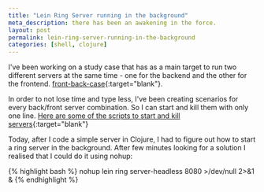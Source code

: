 ```yaml
---
title: "Lein Ring Server running in the background"
meta_description: there has been an awakening in the force.
layout: post
permalink: lein-ring-server-running-in-the-background
categories: [shell, clojure]
---
```

I've been working on a study case that has as a main target to run two different servers at the same time - one for the backend and the other for the frontend. [front-back-case](https://github.com/fellipebrito/front-back-case){:target="blank"}.

In order to not lose time and type less, I've been creating scenarios for every back/front server combination. So I can start and kill them with only one line. [Here are some of the scripts to start and kill servers](https://github.com/fellipebrito/front-back-case/tree/master/bin){:target="blank"}

Today, after I code a simple server in Clojure, I had to figure out how to start a ring server in the background. After few minutes looking for a solution I realised that I could do it using nohup:

{% highlight bash %}
nohup lein ring server-headless 8080 >/dev/null 2>&1 &
{% endhighlight %}
